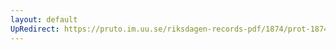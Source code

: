 ```yaml
---
layout: default
UpRedirect: https://pruto.im.uu.se/riksdagen-records-pdf/1874/prot-1874--ak--518/prot-1874--ak--518_003.pdf
---
```


